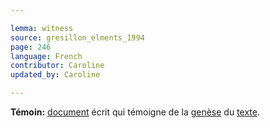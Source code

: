 ```yaml
---

lemma: witness
source: gresillon_elments_1994
page: 246
language: French
contributor: Caroline
updated_by: Caroline

---
```


**Témoin:** [document](document.html) écrit qui témoigne de la [genèse](genesis.html) du [texte](text.html).
